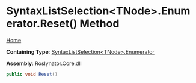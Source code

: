 # SyntaxListSelection\<TNode\>\.Enumerator\.Reset\(\) Method

[Home](../../../../README.md)

**Containing Type**: [SyntaxListSelection\<TNode\>.Enumerator](../README.md)

**Assembly**: Roslynator\.Core\.dll

```csharp
public void Reset()
```

